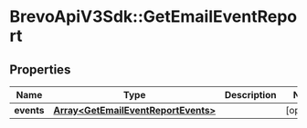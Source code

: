 # BrevoApiV3Sdk::GetEmailEventReport

## Properties
Name | Type | Description | Notes
------------ | ------------- | ------------- | -------------
**events** | [**Array&lt;GetEmailEventReportEvents&gt;**](GetEmailEventReportEvents.md) |  | [optional] 


